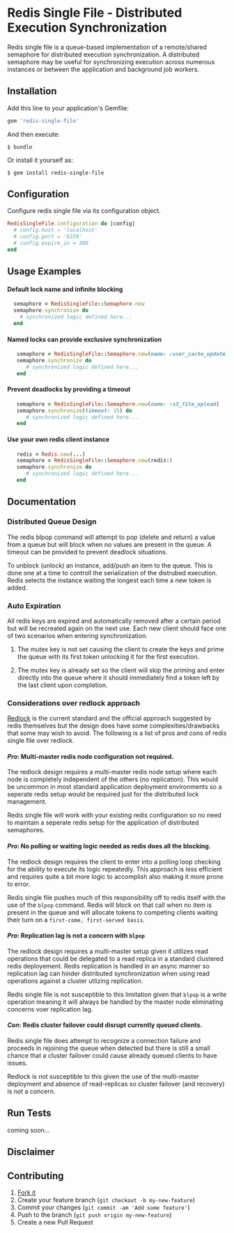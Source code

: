# Redis Single File - Distributed Execution Synchronization

Redis single file is a queue-based implementation of a remote/shared semaphore
for distributed execution synchronization. A distributed semaphore may be useful
for synchronizing execution across numerous instances or between the application
and background job workers.

## Installation

Add this line to your application's Gemfile:

```ruby
gem 'redis-single-file'
```

And then execute:

    $ bundle

Or install it yourself as:

    $ gem install redis-single-file

## Configuration

Configure redis single file via its configuration object.

```ruby
RedisSingleFile.configuration do |config|
  # config.host = 'localhost'
  # config.port = '6379'
  # config.expire_in = 300
end
```

## Usage Examples

#### Default lock name and infinite blocking
```ruby
  semaphore = RedisSingleFile::Semaphore.new
  semaphore.synchronize do
    # synchronized logic defined here...
  end
```

#### Named locks can provide exclusive synchronization
```ruby
   semaphore = RedisSingleFile::Semaphore.new(name: :user_cache_update)
   semaphore.synchronize do
      # synchronized logic defined here...
   end
```

#### Prevent deadlocks by providing a timeout
```ruby
   semaphore = RedisSingleFile::Semaphore.new(name: :s3_file_upload)
   semaphore.synchronize(timeout: 15) do
      # synchronized logic defined here...
   end
```

#### Use your own redis client instance
```ruby
   redis = Redis.new(...)
   semaphore = RedisSingleFile::Semaphore.new(redis:)
   semaphore.synchronize do
      # synchronized logic defined here...
   end
```

## Documentation

### Distributed Queue Design

The redis blpop command will attempt to pop (delete and return) a value from
a queue but will block when no values are present in the queue. A timeout can
be provided to prevent deadlock situations.

To unblock (unlock) an instance, add/push an item to the queue. This is done
one at a time to controll the serialization of the distrubed execution. Redis
selects the instance waiting the longest each time a new token is added.

### Auto Expiration

All redis keys are expired and automatically removed after a certain period
but will be recreated again on the next use. Each new client should face one
of two scenarios when entering synchronization.

1. The mutex key is not set causing the client to create the keys and prime
   the queue with its first token unlocking it for the first execution.

2. The mutex key is already set so the client will skip the priming and enter
   directly into the queue where it should immediately find a token left by
   the last client upon completion.

### Considerations over redlock approach

[Redlock](https://github.com/leandromoreira/redlock-rb) is the current standard
and the official approach suggested by redis themselves but the design does have
some complexities/drawbacks that some may wish to avoid. The following is a list
of pros and cons of redis single file over redlock.

#### *Pro*: Multi-master redis node configuration not required.

The redlock design requires a multi-master redis node setup where each node is
completely independent of the others (no replication). This would be uncommon
in most standard application deployment environments so a seperate redis setup
would be required just for the distributed lock management.

Redis single file will work with your existing redis configuration so no need
to maintain a seperate redis setup for the application of distributed semaphores.

#### *Pro*: No polling or waiting logic needed as redis does all the blocking.

The redlock design requires the client to enter into a polling loop checking
for the ability to execute its logic repeatedly. This approach is less efficient
and requires quite a bit more logic to accomplish also making it more prone to
error.

Redis single file pushes much of this responsibility off to redis itself with
the use of the `blpop` command. Redis will block on that call when no item is
present in the queue and will allocate tokens to competing clients waiting their
turn on a `first-come, first-served basis`.

#### *Pro*: Replication lag is not a concern with `blpop`

The redlock design requires a multi-master setup given it utilizes read
operations that could be delegated to a read replica in a standard clustered
redis deployement. Redis replication is handled in an async manner so
replication lag can hinder distributed synchronization when using read
operations against a cluster utlizing replication.

Redis single file is not susceptible to this limitation given that `blpop`
is a write operation meaning it will always be handled by the master node
eliminating concerns voer replication lag.

#### *Con*: Redis cluster failover could disrupt currently queued clients.

Redis single file does attempt to recognize a connection failure and proceeds
in rejoining the queue when detected but there is still a small chance that a
cluster failover could cause already queued clients to have issues.

Redlock is not susceptible to this given the use of the multi-master deployment
and absence of read-replicas so cluster failover (and recovery) is not a concern.

## Run Tests

coming soon...

## Disclaimer


## Contributing

1. [Fork it](https://github.com/lifeBCE/redis-single-file/fork)
2. Create your feature branch (`git checkout -b my-new-feature`)
3. Commit your changes (`git commit -am 'Add some feature'`)
4. Push to the branch (`git push origin my-new-feature`)
5. Create a new Pull Request
